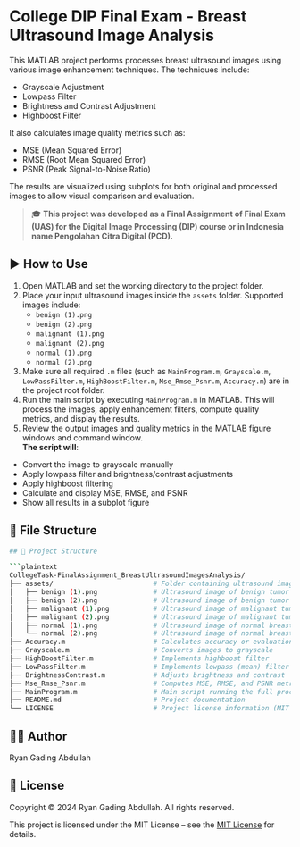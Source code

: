 # College DIP Final Exam - Breast Ultrasound Image Analysis

This MATLAB project performs processes breast ultrasound images using various image enhancement techniques. The techniques include:

- Grayscale Adjustment  
- Lowpass Filter  
- Brightness and Contrast Adjustment  
- Highboost Filter  

It also calculates image quality metrics such as:

- MSE (Mean Squared Error)  
- RMSE (Root Mean Squared Error)  
- PSNR (Peak Signal-to-Noise Ratio)  

The results are visualized using subplots for both original and processed images to allow visual comparison and evaluation.

> 🎓 **This project was developed as a Final Assignment of Final Exam (UAS) for the Digital Image Processing (DIP) course or in Indonesia name Pengolahan Citra Digital (PCD).**

## ▶️ How to Use

1. Open MATLAB and set the working directory to the project folder.  
2. Place your input ultrasound images inside the `assets` folder. Supported images include:  
   - `benign (1).png`  
   - `benign (2).png`  
   - `malignant (1).png`  
   - `malignant (2).png`  
   - `normal (1).png`  
   - `normal (2).png`  
3. Make sure all required `.m` files (such as `MainProgram.m`, `Grayscale.m`, `LowPassFilter.m`, `HighBoostFilter.m`, `Mse_Rmse_Psnr.m`, `Accuracy.m`) are in the project root folder.  
4. Run the main script by executing `MainProgram.m` in MATLAB. This will process the images, apply enhancement filters, compute quality metrics, and display the results.  
5. Review the output images and quality metrics in the MATLAB figure windows and command window.  
**The script will**:
- Convert the image to grayscale manually
- Apply lowpass filter and brightness/contrast adjustments
- Apply highboost filtering
- Calculate and display MSE, RMSE, and PSNR
- Show all results in a subplot figure

## 📁 File Structure

```bash
## 📁 Project Structure

```plaintext
CollegeTask-FinalAssignment_BreastUltrasoundImagesAnalysis/
├── assets/                         # Folder containing ultrasound images (input images)
│   ├── benign (1).png              # Ultrasound image of benign tumor - 1
│   ├── benign (2).png              # Ultrasound image of benign tumor - 2
│   ├── malignant (1).png           # Ultrasound image of malignant tumor - 1
│   ├── malignant (2).png           # Ultrasound image of malignant tumor - 2
│   ├── normal (1).png              # Ultrasound image of normal breast - 1
│   └── normal (2).png              # Ultrasound image of normal breast - 2
├── Accuracy.m                      # Calculates accuracy or evaluation metrics
├── Grayscale.m                     # Converts images to grayscale
├── HighBoostFilter.m               # Implements highboost filter
├── LowPassFilter.m                 # Implements lowpass (mean) filter
├── BrightnessContrast.m            # Adjusts brightness and contrast
├── Mse_Rmse_Psnr.m                 # Computes MSE, RMSE, and PSNR metrics
├── MainProgram.m                   # Main script running the full process
├── README.md                       # Project documentation
└── LICENSE                         # Project license information (MIT License)

```

## 👨‍💻 Author

Ryan Gading Abdullah

## 📝 License

Copyright &copy; 2024 Ryan Gading Abdullah. All rights reserved.

This project is licensed under the MIT License – see the [MIT License](LICENSE) for details.
